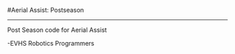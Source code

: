 #Aerial Assist: Postseason

------------------------

Post Season code for Aerial Assist 

-EVHS Robotics Programmers 
